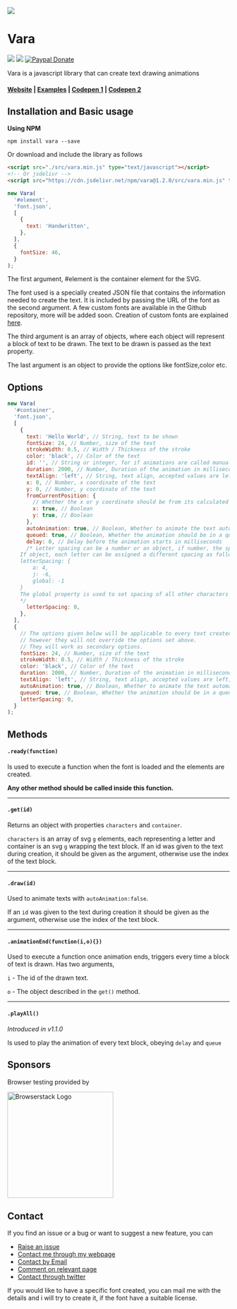 ![](vara.gif)

# Vara

![](https://img.shields.io/badge/Vara.js-1.2.2-brightgreen.svg) ![](https://img.shields.io/badge/License-MIT-blue.svg) [![Paypal Donate](https://img.shields.io/badge/Donate-paypal-9c27b0.svg)](https://www.paypal.me/akzhy/10)

Vara is a javascript library that can create text drawing animations

#### [Website](http://vara.akzhy.com) | [Examples](http://vara.akzhy.com/examples) | [Codepen 1](https://codepen.io/akzhy/pen/YdbYbj) | [Codepen 2](https://codepen.io/akzhy/pen/OrdYGO)

## Installation and Basic usage

**Using NPM**

```
npm install vara --save
```

Or download and include the library as follows

```html
<script src="./src/vara.min.js" type="text/javascript"></script>
<!-- Or jsdelivr -->
<script src="https://cdn.jsdelivr.net/npm/vara@1.2.0/src/vara.min.js" type="text/javascript"></script>
```

```javascript
new Vara(
  '#element',
  'font.json',
  [
    {
      text: 'Handwritten',
    },
  ],
  {
    fontSize: 46,
  }
);
```

The first argument, #element is the container element for the SVG.

The font used is a specially created JSON file that contains the information needed to create the text. It is included by passing the URL of the font as the second argument.
A few custom fonts are available in the Github repository, more will be added soon. Creation of custom fonts are explained [here](http://vara.akzhy.com/creating-fonts).

The third argument is an array of objects, where each object will represent a block of text to be drawn. The text to be drawn is passed as the text property.

The last argument is an object to provide the options like fontSize,color etc.

## Options

```javascript
new Vara(
  '#container',
  'font.json',
  [
    {
      text: 'Hello World', // String, text to be shown
      fontSize: 24, // Number, size of the text
      strokeWidth: 0.5, // Width / Thickness of the stroke
      color: 'black', // Color of the text
      id: '', // String or integer, for if animations are called manually or when using the get() method. Default is the index of the object.
      duration: 2000, // Number, Duration of the animation in milliseconds
      textAlign: 'left', // String, text align, accepted values are left,center,right
      x: 0, // Number, x coordinate of the text
      y: 0, // Number, y coordinate of the text
      fromCurrentPosition: {
        // Whether the x or y coordinate should be from its calculated position, ie the position if x or y coordinates were not applied
        x: true, // Boolean
        y: true, // Boolean
      },
      autoAnimation: true, // Boolean, Whether to animate the text automatically
      queued: true, // Boolean, Whether the animation should be in a queue
      delay: 0, // Delay before the animation starts in milliseconds
      /* Letter spacing can be a number or an object, if number, the spacing will be applied to every character.
    If object, each letter can be assigned a different spacing as follows,
    letterSpacing: {
        a: 4,
        j: -6,
        global: -1
    }
    The global property is used to set spacing of all other characters
    */
      letterSpacing: 0,
    },
  ],
  {
    // The options given below will be applicable to every text created,
    // however they will not override the options set above.
    // They will work as secondary options.
    fontSize: 24, // Number, size of the text
    strokeWidth: 0.5, // Width / Thickness of the stroke
    color: 'black', // Color of the text
    duration: 2000, // Number, Duration of the animation in milliseconds
    textAlign: 'left', // String, text align, accepted values are left,center,right
    autoAnimation: true, // Boolean, Whether to animate the text automatically
    queued: true, // Boolean, Whether the animation should be in a queue
    letterSpacing: 0,
  }
);
```

## Methods

#### `.ready(function)`

Is used to execute a function when the font is loaded and the elements are created.

**Any other method should be called inside this function.**

---

#### `.get(id)`

Returns an object with properties `characters` and `container`.

`characters` is an array of svg `g` elements, each representing a letter and container is an svg `g` wrapping the text block.
If an id was given to the text during creation, it should be given as the argument, otherwise use the index of the text block.

---

#### `.draw(id)`

Used to animate texts with `autoAnimation:false`.

If an `id` was given to the text during creation it should be given as the argument, otherwise use the index of the text block.

---

#### `.animationEnd(function(i,o){})`

Used to execute a function once animation ends, triggers every time a block of text is drawn.
Has two arguments,

`i` - The id of the drawn text.

`o` - The object described in the `get()` method.

---

#### `.playAll()`

_Introduced in v1.1.0_

Is used to play the animation of every text block, obeying `delay` and `queue`

## Sponsors

Browser testing provided by

<a href="http://browserstack.com/" title="Browserstack">
	<img src="./browserstack.png" width="240" alt="Browserstack Logo"/>
</a>

## Contact

If you find an issue or a bug or want to suggest a new feature, you can

- [Raise an issue](https://github.com/akzhy/Vara/issues)
- [Contact me through my webpage](http://www.akzhy.com/contact/)
- [Contact by Email](mailto:hi@akzhy.com)
- [Comment on relevant page](http://vara.akzhy.com/)
- [Contact through twitter](https://twitter.com/_akzhy)

If you would like to have a specific font created, you can mail me with the details and i will try to create it, if the font have a suitable license.
